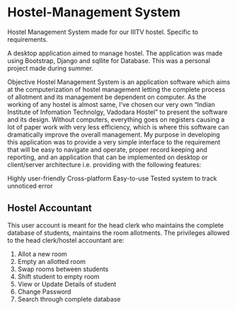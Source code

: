 # Hostel-Management System

Hostel Management System made for our IIITV hostel. Specific to requirements.

A desktop application aimed to manage hostel. The application was made using Bootstrap, Django and sqllite for Database. This was a personal project made during summer.

Objective Hostel Management System is an application software which aims at the computerization of hostel management letting the complete process of allotment and its management be dependent on computer. As the working of any hostel is almost same, I’ve chosen our very own “Indian Institute of Infomation Technolgy, Vadodara Hostel” to present the software and its design. Without computers, everything goes on registers causing a lot of paper work with very less efficiency, which is where this software can dramatically improve the overall management. My purpose in developing this application was to provide a very simple interface to the requirement that will be easy to navigate and operate, proper record keeping and reporting, and an application that can be implemented on desktop or client/server architecture i.e. providing with the following features:

Highly user-friendly
Cross-platform
Easy-to-use
Tested system to track unnoticed error

## Hostel Accountant
This user account is meant for the head clerk who maintains the complete database of students, maintains the room allotments. The privileges allowed to the head clerk/hostel accountant are:

1) Allot a new room
2) Empty an allotted room
3) Swap rooms between students
4) Shift student to empty room
5) View or Update Details of student
6) Change Password
7) Search through complete database
